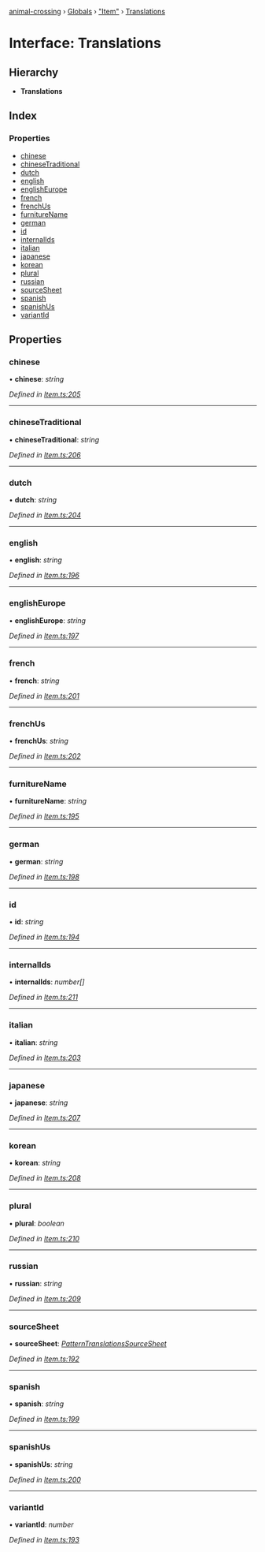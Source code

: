 [animal-crossing](../README.md) › [Globals](../globals.md) › ["Item"](../modules/_item_.md) › [Translations](_item_.translations.md)

# Interface: Translations

## Hierarchy

* **Translations**

## Index

### Properties

* [chinese](_item_.translations.md#chinese)
* [chineseTraditional](_item_.translations.md#chinesetraditional)
* [dutch](_item_.translations.md#dutch)
* [english](_item_.translations.md#english)
* [englishEurope](_item_.translations.md#englisheurope)
* [french](_item_.translations.md#french)
* [frenchUs](_item_.translations.md#frenchus)
* [furnitureName](_item_.translations.md#furniturename)
* [german](_item_.translations.md#german)
* [id](_item_.translations.md#id)
* [internalIds](_item_.translations.md#internalids)
* [italian](_item_.translations.md#italian)
* [japanese](_item_.translations.md#japanese)
* [korean](_item_.translations.md#korean)
* [plural](_item_.translations.md#plural)
* [russian](_item_.translations.md#russian)
* [sourceSheet](_item_.translations.md#sourcesheet)
* [spanish](_item_.translations.md#spanish)
* [spanishUs](_item_.translations.md#spanishus)
* [variantId](_item_.translations.md#variantid)

## Properties

###  chinese

• **chinese**: *string*

*Defined in [Item.ts:205](https://github.com/Norviah/animal-crossing/blob/0850a1e/module/types/Item.ts#L205)*

___

###  chineseTraditional

• **chineseTraditional**: *string*

*Defined in [Item.ts:206](https://github.com/Norviah/animal-crossing/blob/0850a1e/module/types/Item.ts#L206)*

___

###  dutch

• **dutch**: *string*

*Defined in [Item.ts:204](https://github.com/Norviah/animal-crossing/blob/0850a1e/module/types/Item.ts#L204)*

___

###  english

• **english**: *string*

*Defined in [Item.ts:196](https://github.com/Norviah/animal-crossing/blob/0850a1e/module/types/Item.ts#L196)*

___

###  englishEurope

• **englishEurope**: *string*

*Defined in [Item.ts:197](https://github.com/Norviah/animal-crossing/blob/0850a1e/module/types/Item.ts#L197)*

___

###  french

• **french**: *string*

*Defined in [Item.ts:201](https://github.com/Norviah/animal-crossing/blob/0850a1e/module/types/Item.ts#L201)*

___

###  frenchUs

• **frenchUs**: *string*

*Defined in [Item.ts:202](https://github.com/Norviah/animal-crossing/blob/0850a1e/module/types/Item.ts#L202)*

___

###  furnitureName

• **furnitureName**: *string*

*Defined in [Item.ts:195](https://github.com/Norviah/animal-crossing/blob/0850a1e/module/types/Item.ts#L195)*

___

###  german

• **german**: *string*

*Defined in [Item.ts:198](https://github.com/Norviah/animal-crossing/blob/0850a1e/module/types/Item.ts#L198)*

___

###  id

• **id**: *string*

*Defined in [Item.ts:194](https://github.com/Norviah/animal-crossing/blob/0850a1e/module/types/Item.ts#L194)*

___

###  internalIds

• **internalIds**: *number[]*

*Defined in [Item.ts:211](https://github.com/Norviah/animal-crossing/blob/0850a1e/module/types/Item.ts#L211)*

___

###  italian

• **italian**: *string*

*Defined in [Item.ts:203](https://github.com/Norviah/animal-crossing/blob/0850a1e/module/types/Item.ts#L203)*

___

###  japanese

• **japanese**: *string*

*Defined in [Item.ts:207](https://github.com/Norviah/animal-crossing/blob/0850a1e/module/types/Item.ts#L207)*

___

###  korean

• **korean**: *string*

*Defined in [Item.ts:208](https://github.com/Norviah/animal-crossing/blob/0850a1e/module/types/Item.ts#L208)*

___

###  plural

• **plural**: *boolean*

*Defined in [Item.ts:210](https://github.com/Norviah/animal-crossing/blob/0850a1e/module/types/Item.ts#L210)*

___

###  russian

• **russian**: *string*

*Defined in [Item.ts:209](https://github.com/Norviah/animal-crossing/blob/0850a1e/module/types/Item.ts#L209)*

___

###  sourceSheet

• **sourceSheet**: *[PatternTranslationsSourceSheet](../enums/_item_.patterntranslationssourcesheet.md)*

*Defined in [Item.ts:192](https://github.com/Norviah/animal-crossing/blob/0850a1e/module/types/Item.ts#L192)*

___

###  spanish

• **spanish**: *string*

*Defined in [Item.ts:199](https://github.com/Norviah/animal-crossing/blob/0850a1e/module/types/Item.ts#L199)*

___

###  spanishUs

• **spanishUs**: *string*

*Defined in [Item.ts:200](https://github.com/Norviah/animal-crossing/blob/0850a1e/module/types/Item.ts#L200)*

___

###  variantId

• **variantId**: *number*

*Defined in [Item.ts:193](https://github.com/Norviah/animal-crossing/blob/0850a1e/module/types/Item.ts#L193)*
